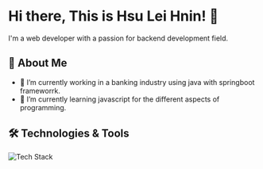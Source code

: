 # Hi there, This is Hsu Lei Hnin! 👋
I'm a web developer with a passion for backend development field.

## 🚀 About Me
- 🔭 I’m currently working in a banking industry using java with springboot frameworrk.
- 🌱 I’m currently learning javascript for the different aspects of programming.

## 🛠️ Technologies & Tools
![Tech Stack](https://skillicons.dev/icons?i=java,spring,js,ts,nodejs,express,mongodb,git,github,idea,vscode)
